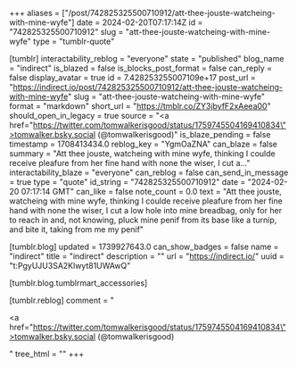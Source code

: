 +++
aliases = ["/post/742825325500710912/att-thee-jouste-watcheing-with-mine-wyfe"]
date = 2024-02-20T07:17:14Z
id = "742825325500710912"
slug = "att-thee-jouste-watcheing-with-mine-wyfe"
type = "tumblr-quote"

[tumblr]
interactability_reblog = "everyone"
state = "published"
blog_name = "indirect"
is_blazed = false
is_blocks_post_format = false
can_reply = false
display_avatar = true
id = 7.428253255007109e+17
post_url = "https://indirect.io/post/742825325500710912/att-thee-jouste-watcheing-with-mine-wyfe"
slug = "att-thee-jouste-watcheing-with-mine-wyfe"
format = "markdown"
short_url = "https://tmblr.co/ZY3jbyfF2xAeea00"
should_open_in_legacy = true
source = "<a href=\"https://twitter.com/tomwalkerisgood/status/1759745504169410834\">tomwalker.bsky.social (@tomwalkerisgood)</a>"
is_blaze_pending = false
timestamp = 1708413434.0
reblog_key = "YgmOaZNA"
can_blaze = false
summary = "Att thee jouste, watcheing with mine wyfe, thinking I coulde receive pleafure from her fine hand with none the wiser, I cut a..."
interactability_blaze = "everyone"
can_reblog = false
can_send_in_message = true
type = "quote"
id_string = "742825325500710912"
date = "2024-02-20 07:17:14 GMT"
can_like = false
note_count = 0.0
text = "Att thee jouste, watcheing with mine wyfe, thinking I coulde receive pleafure from her fine hand with none the wiser, I cut a low hole into mine breadbag, only for her to reach in and, not knowing, pluck mine penif from its base like a turnip, and bite it, taking from me my penif"

[tumblr.blog]
updated = 1739927643.0
can_show_badges = false
name = "indirect"
title = "indirect"
description = ""
url = "https://indirect.io/"
uuid = "t:PgyUJU3SA2Klwyt81UWAwQ"

[tumblr.blog.tumblrmart_accessories]

[tumblr.reblog]
comment = "<p><a href=\"https://twitter.com/tomwalkerisgood/status/1759745504169410834\">tomwalker.bsky.social (@tomwalkerisgood)</a></p>"
tree_html = ""
+++
